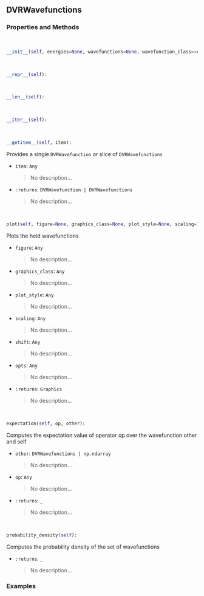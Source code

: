 ## <a id="Psience.DVR.Wavefunctions.DVRWavefunctions">DVRWavefunctions</a>


### Properties and Methods
<a id="Psience.DVR.Wavefunctions.DVRWavefunctions.__init__" class="docs-object-method">&nbsp;</a>
```python
__init__(self, energies=None, wavefunctions=None, wavefunction_class=<class 'Psience.DVR.Wavefunctions.DVRWavefunction'>, results: Psience.DVR.BaseDVR.DVRResults = None, **opts): 
```

<a id="Psience.DVR.Wavefunctions.DVRWavefunctions.__repr__" class="docs-object-method">&nbsp;</a>
```python
__repr__(self): 
```

<a id="Psience.DVR.Wavefunctions.DVRWavefunctions.__len__" class="docs-object-method">&nbsp;</a>
```python
__len__(self): 
```

<a id="Psience.DVR.Wavefunctions.DVRWavefunctions.__iter__" class="docs-object-method">&nbsp;</a>
```python
__iter__(self): 
```

<a id="Psience.DVR.Wavefunctions.DVRWavefunctions.__getitem__" class="docs-object-method">&nbsp;</a>
```python
__getitem__(self, item): 
```
Provides a single `DVRWavefunction` or slice of `DVRWavefunctions`
- `item`: `Any`
    >No description...
- `:returns`: `DVRWavefunction | DVRWavefunctions`
    >No description...

<a id="Psience.DVR.Wavefunctions.DVRWavefunctions.plot" class="docs-object-method">&nbsp;</a>
```python
plot(self, figure=None, graphics_class=None, plot_style=None, scaling=1, shift=0, **opts): 
```
Plots the held wavefunctions
- `figure`: `Any`
    >No description...
- `graphics_class`: `Any`
    >No description...
- `plot_style`: `Any`
    >No description...
- `scaling`: `Any`
    >No description...
- `shift`: `Any`
    >No description...
- `opts`: `Any`
    >No description...
- `:returns`: `Graphics`
    >No description...

<a id="Psience.DVR.Wavefunctions.DVRWavefunctions.expectation" class="docs-object-method">&nbsp;</a>
```python
expectation(self, op, other): 
```
Computes the expectation value of operator op over the wavefunction other and self
- `other`: `DVRWavefunctions | np.ndarray`
    >No description...
- `op`: `Any`
    >No description...
- `:returns`: `_`
    >No description...

<a id="Psience.DVR.Wavefunctions.DVRWavefunctions.probability_density" class="docs-object-method">&nbsp;</a>
```python
probability_density(self): 
```
Computes the probability density of the set of wavefunctions
- `:returns`: `_`
    >No description...

### Examples


